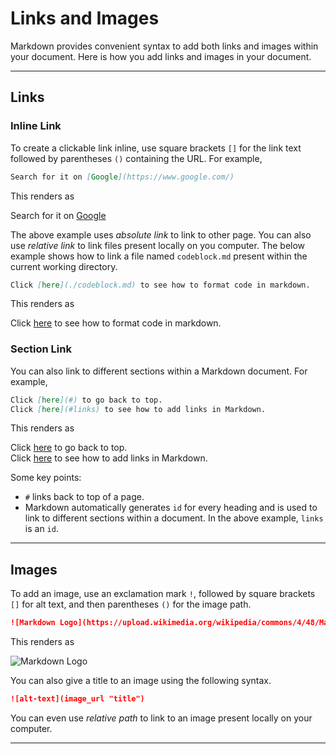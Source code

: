 # **Links and Images**

Markdown provides convenient syntax to add both links and images within your document. Here is how you add links and images in your document.

---

## **Links**

### **Inline Link**

To create a clickable link inline, use square brackets `[]` for the link text followed by parentheses `()` containing the URL. For example,

<div markdown = "1" class="example">

```md
Search for it on [Google](https://www.google.com/)
```

This renders as

<div markdown="1" class="output">

Search for it on [Google](https://www.google.com/)

</div>

</div>

The above example uses *absolute link* to link to other page. You can also use *relative link* to link files present locally on you computer. The below example shows how to link a file named `codeblock.md` present within the current working directory.

<div markdown = "1" class="example">

```md
Click [here](./codeblock.md) to see how to format code in markdown.
```

This renders as

<div markdown="1" class="output">

Click [here](./codeblock.md) to see how to format code in markdown.

</div>

</div>

### **Section Link**

You can also link to different sections within a Markdown document. For example,

<div markdown = "1" class="example">

```md
Click [here](#) to go back to top.  
Click [here](#links) to see how to add links in Markdown.
```

This renders as

<div markdown="1" class="output">

Click [here](#) to go back to top.  
Click [here](#links) to see how to add links in Markdown.

</div>

</div>

Some key points:

- `#` links back to top of a page.
- Markdown automatically generates `id` for every heading and is used to link to different sections within a document. In the above example, `links` is an `id`.

---

## **Images**

To add an image, use an exclamation mark `!`, followed by square brackets `[]` for alt text, and then parentheses `()` for the image path.

<div markdown = "1" class="example">

```md
![Markdown Logo](https://upload.wikimedia.org/wikipedia/commons/4/48/Markdown-mark.svg)
```

This renders as

![Markdown Logo](https://upload.wikimedia.org/wikipedia/commons/4/48/Markdown-mark.svg)

</div>

You can also give a title to an image using the following syntax.

<div markdown = "1" class="example">

```md
![alt-text](image_url "title")
```

</div>

You can even use *relative path* to link to an image present locally on your computer.

---